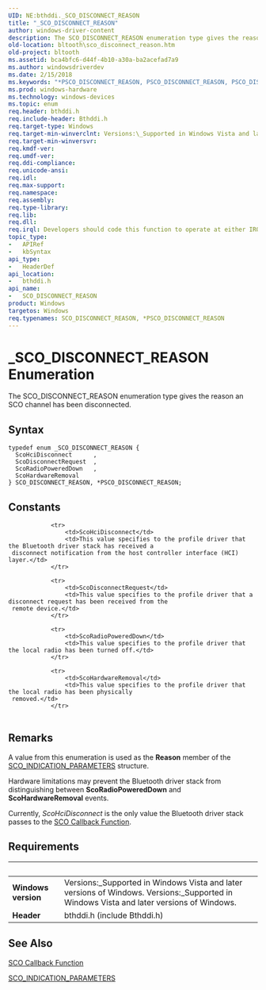 ```yaml
---
UID: NE:bthddi._SCO_DISCONNECT_REASON
title: "_SCO_DISCONNECT_REASON"
author: windows-driver-content
description: The SCO_DISCONNECT_REASON enumeration type gives the reason an SCO channel has been disconnected.
old-location: bltooth\sco_disconnect_reason.htm
old-project: bltooth
ms.assetid: bca4bfc6-d44f-4b10-a30a-ba2acefad7a9
ms.author: windowsdriverdev
ms.date: 2/15/2018
ms.keywords: "*PSCO_DISCONNECT_REASON, PSCO_DISCONNECT_REASON, PSCO_DISCONNECT_REASON enumeration pointer [Bluetooth Devices], SCO_DISCONNECT_REASON, SCO_DISCONNECT_REASON enumeration [Bluetooth Devices], ScoDisconnectRequest, ScoHardwareRemoval, ScoHciDisconnect, ScoRadioPoweredDown, _SCO_DISCONNECT_REASON, bltooth.sco_disconnect_reason, bth_enums_ea951efc-1250-4414-9592-2bffe239dc95.xml, bthddi/PSCO_DISCONNECT_REASON, bthddi/SCO_DISCONNECT_REASON, bthddi/ScoDisconnectRequest, bthddi/ScoHardwareRemoval, bthddi/ScoHciDisconnect, bthddi/ScoRadioPoweredDown"
ms.prod: windows-hardware
ms.technology: windows-devices
ms.topic: enum
req.header: bthddi.h
req.include-header: Bthddi.h
req.target-type: Windows
req.target-min-winverclnt: Versions:\_Supported in Windows Vista and later versions of Windows.
req.target-min-winversvr: 
req.kmdf-ver: 
req.umdf-ver: 
req.ddi-compliance: 
req.unicode-ansi: 
req.idl: 
req.max-support: 
req.namespace: 
req.assembly: 
req.type-library: 
req.lib: 
req.dll: 
req.irql: Developers should code this function to operate at either IRQL = DISPATCH_LEVEL (if the callback   function does not access paged memory), or IRQL = PASSIVE_LEVEL (if the callback function must access   paged memory)
topic_type:
-	APIRef
-	kbSyntax
api_type:
-	HeaderDef
api_location:
-	bthddi.h
api_name:
-	SCO_DISCONNECT_REASON
product: Windows
targetos: Windows
req.typenames: SCO_DISCONNECT_REASON, *PSCO_DISCONNECT_REASON
---
```


# _SCO_DISCONNECT_REASON Enumeration
The SCO_DISCONNECT_REASON enumeration type gives the reason an SCO channel has been
  disconnected.

## Syntax
```
typedef enum _SCO_DISCONNECT_REASON {
  ScoHciDisconnect      ,
  ScoDisconnectRequest  ,
  ScoRadioPoweredDown   ,
  ScoHardwareRemoval
} SCO_DISCONNECT_REASON, *PSCO_DISCONNECT_REASON;
```

## Constants

<table>
            
                <tr>
                    <td>ScoHciDisconnect</td>
                    <td>This value specifies to the profile driver that the Bluetooth driver stack has received a
     disconnect notification from the host controller interface (HCI) layer.</td>
                </tr>
            
                <tr>
                    <td>ScoDisconnectRequest</td>
                    <td>This value specifies to the profile driver that a disconnect request has been received from the
     remote device.</td>
                </tr>
            
                <tr>
                    <td>ScoRadioPoweredDown</td>
                    <td>This value specifies to the profile driver that the local radio has been turned off.</td>
                </tr>
            
                <tr>
                    <td>ScoHardwareRemoval</td>
                    <td>This value specifies to the profile driver that the local radio has been physically
     removed.</td>
                </tr>
</table>

## Remarks

A value from this enumeration is used as the 
    <b>Reason</b> member of the 
    <a href="https://msdn.microsoft.com/2d3ae219-8a40-476c-b8eb-94f4c0566527">
    SCO_INDICATION_PARAMETERS</a> structure.

Hardware limitations may prevent the Bluetooth driver stack from distinguishing between 
    <b>ScoRadioPoweredDown</b> and 
    <b>ScoHardwareRemoval</b> events.

Currently, 
    <i>ScoHciDisconnect</i> is the only value the Bluetooth driver stack passes to the 
    <a href="https://msdn.microsoft.com/abc9fc88-6852-4bfb-8271-7a73a508c397">SCO Callback Function</a>.

## Requirements
| &nbsp; | &nbsp; |
| ---- |:---- |
| **Windows version** | Versions:\_Supported in Windows Vista and later versions of Windows. Versions:\_Supported in Windows Vista and later versions of Windows. |
| **Header** | bthddi.h (include Bthddi.h) |

## See Also

<a href="https://msdn.microsoft.com/abc9fc88-6852-4bfb-8271-7a73a508c397">SCO Callback Function</a>



<a href="https://msdn.microsoft.com/library/windows/hardware/ff536779">SCO_INDICATION_PARAMETERS</a>